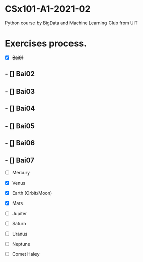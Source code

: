# CSx101-A1-2021-02
Python course by BigData and Machine Learning Club from UIT
# Exercises process.
 - [x] ~~Bai01~~
## - [] Bai02
## - [] Bai03
## - [] Bai04
## - [] Bai05
## - [] Bai06
## - [] Bai07

- [ ] Mercury
- [x] Venus
- [x] Earth (Orbit/Moon)
- [x] Mars
- [ ] Jupiter
- [ ] Saturn
- [ ] Uranus
- [ ] Neptune
- [ ] Comet Haley

